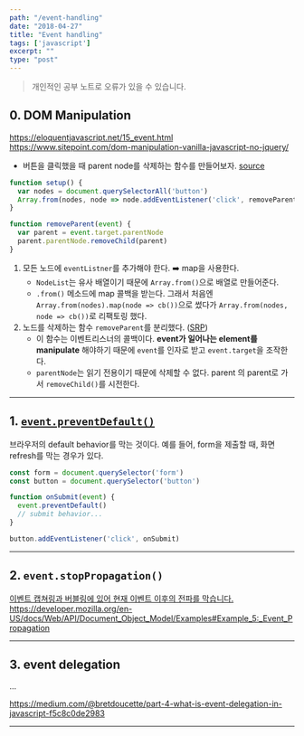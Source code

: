 ```yaml
---
path: "/event-handling"
date: "2018-04-27"
title: "Event handling"
tags: ['javascript']
excerpt: ""
type: "post"
---
```


> 개인적인 공부 노트로 오류가 있을 수 있습니다.

## 0. DOM Manipulation

https://eloquentjavascript.net/15_event.html
https://www.sitepoint.com/dom-manipulation-vanilla-javascript-no-jquery/

- 버튼을 클릭했을 때 parent node를 삭제하는 함수를 만들어보자. [source](https://www.testdome.com/questions/javascript/image-gallery/13782?visibility=1&skillId=2)

```javascript
function setup() {
  var nodes = document.querySelectorAll('button')
  Array.from(nodes, node => node.addEventListener('click', removeParent))
}

function removeParent(event) {
  var parent = event.target.parentNode
  parent.parentNode.removeChild(parent)
}
```

1. 모든 노드에 `eventListner`를 추가해야 한다. :arrow_right: map을 사용한다.
    - `NodeList`는 유사 배열이기 때문에 `Array.from()`으로 배열로 만들어준다. 
    - `.from()` 메소드에 map 콜백을 받는다. 그래서 처음엔 `Array.from(nodes).map(node => cb())`으로 썼다가 `Array.from(nodes, node => cb())`로 리팩토링 했다.
2. 노드를 삭제하는 함수 `removeParent`를 분리했다. ([SRP](https://en.wikipedia.org/wiki/Single_responsibility_principle))
    - 이 함수는 이벤트리스너의 콜백이다. __event가 일어나는 element를 manipulate__ 해야하기 때문에 `event`를 인자로 받고 `event.target`을 조작한다.
    - `parentNode`는 읽기 전용이기 때문에 삭제할 수 없다. parent 의 parent로 가서 `removeChild()`를 시전한다.

---

## 1. [`event.preventDefault()`](https://developer.mozilla.org/en-US/docs/Web/API/Event/preventDefault)

브라우저의 default behavior를 막는 것이다. 예를 들어, form을 제출할 때, 화면 refresh를 막는 경우가 있다.

```javascript
const form = document.querySelector('form')
const button = document.querySelector('button')

function onSubmit(event) {
  event.preventDefault()
  // submit behavior...
}

button.addEventListener('click', onSubmit)
```

---

## 2. `event.stopPropagation()`

[이벤트 캡쳐링과 버블링에 있어 현재 이벤트 이후의 전파를 막습니다.](https://developer.mozilla.org/ko/docs/Web/API/Event/stopPropagation)
https://developer.mozilla.org/en-US/docs/Web/API/Document_Object_Model/Examples#Example_5:_Event_Propagation

---

## 3. event delegation


...

https://medium.com/@bretdoucette/part-4-what-is-event-delegation-in-javascript-f5c8c0de2983

---